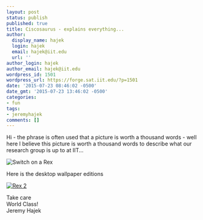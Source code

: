 ```yaml
---
layout: post
status: publish
published: true
title: Ciscosaurus - explains everything...
author:
  display_name: hajek
  login: hajek
  email: hajek@iit.edu
  url: ''
author_login: hajek
author_email: hajek@iit.edu
wordpress_id: 1501
wordpress_url: https://forge.sat.iit.edu/?p=1501
date: '2015-07-23 08:46:02 -0500'
date_gmt: '2015-07-23 13:46:02 -0500'
categories:
- fun
tags:
- jeremyhajek
comments: []  
---
```

<p>Hi - the phrase is often used that a picture is worth a thousand words - well here I believe this picture is worth a thousand words to describe what our research group is up to at IIT...</p>

![*Switch on a Rex*](/assets/2015/07/image-300x255.png "Switch on a Rex")

<p>Here is the desktop wallpaper editions<br />

[![Rex 2](/assets/2015&#47;07&#47;switchonarex-300x196.png "Rex2")](/assets/2015&#47;07&#47;switchonarex.png) 

<p>Take care<br />
World Class!<br />
Jeremy Hajek</p>
